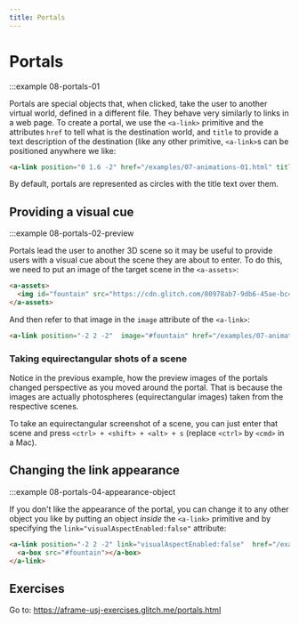 ```yaml
---
title: Portals
---
```


# Portals

:::example 08-portals-01


Portals are special objects that, when clicked, take the user to another virtual world, defined in a different file. They behave very similarly to links in a web page. To create a portal, we use the `<a-link>` primitive and the attributes `href` to tell what is the destination world, and `title` to provide a text description of the destination (like any other primitive, `<a-link>`s can be positioned anywhere we like:

```html
<a-link position="0 1.6 -2" href="/examples/07-animations-01.html" title="Go to animation Example"></a-link>
```

By default, portals are represented as circles with the title text over them.

## Providing a visual cue

:::example 08-portals-02-preview


Portals lead the user to another 3D scene so it may be useful to provide users with a visual cue about the scene they are about to enter. To do this, we need to put an image of the target scene in the `<a-assets>`:

```html
<a-assets>
  <img id="fountain" src="https://cdn.glitch.com/80978ab7-9db6-45ae-bc43-4fab16bdbb6e%2Fscreenshot-environments%20example-1525030183055.png?1525030229155">
</a-assets>
```

And then refer to that image in the `image` attribute of the `<a-link>`:

```html
<a-link position="-2 2 -2"  image="#fountain" href="/examples/07-animations-04-events.html" title="Go to fountain example"></a-link>
```

### Taking equirectangular shots of a scene

Notice in the previous example, how the preview images of the portals changed perspective as you moved around the portal. That is because the images are actually photospheres (equirectangular images) taken from the respective scenes.

To take an equirectangular screenshot of a scene, you can just enter that scene and press `<ctrl> + <shift> + <alt> + s` (replace `<ctrl>` by `<cmd>` in a Mac).

## Changing the link appearance

:::example 08-portals-04-appearance-object


If you don't like the appearance of the portal, you can change it to any other object you like by putting an object *inside* the `<a-link>` primitive and by specifying the `link="visualAspectEnabled:false"` attribute:

```html
<a-link position="-2 2 -2" link="visualAspectEnabled:false"  href="/examples/07-animations-04-events.html" title="Go to fountain example">
  <a-box src="#fountain"></a-box>
</a-link>
```
## Exercises


Go to: <a href="https://aframe-usj-exercises.glitch.me/portals.html" target="_blank">https://aframe-usj-exercises.glitch.me/portals.html</a>